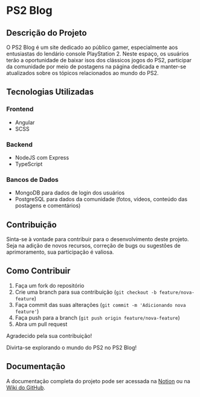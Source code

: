 # PS2 Blog

## Descrição do Projeto

O PS2 Blog é um site dedicado ao público gamer, especialmente aos entusiastas do lendário console PlayStation 2. Neste espaço, os usuários terão a oportunidade de baixar isos dos clássicos jogos do PS2, participar da comunidade por meio de postagens na página dedicada e manter-se atualizados sobre os tópicos relacionados ao mundo do PS2.

## Tecnologias Utilizadas

### Frontend

- Angular
- SCSS

### Backend

- NodeJS com Express
- TypeScript

### Bancos de Dados

- MongoDB para dados de login dos usuários
- PostgreSQL para dados da comunidade (fotos, vídeos, conteúdo das postagens e comentários)

## Contribuição

Sinta-se à vontade para contribuir para o desenvolvimento deste projeto. Seja na adição de novos recursos, correção de bugs ou sugestões de aprimoramento, sua participação é valiosa.

## Como Contribuir

1. Faça um fork do repositório
2. Crie uma branch para sua contribuição (`git checkout -b feature/nova-feature`)
3. Faça commit das suas alterações (`git commit -m 'Adicionando nova feature'`)
4. Faça push para a branch (`git push origin feature/nova-feature`)
5. Abra um pull request

Agradecido pela sua contribuição!

Divirta-se explorando o mundo do PS2 no PS2 Blog!

## Documentação

A documentação completa do projeto pode ser acessada na [Notion](https://finottidev.notion.site/PS2-Blog-e1099c07d6f74ae39b30959887907e48?pvs=4) ou na [Wiki do GitHub](link_para_a_wiki_do_github).
